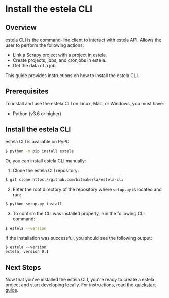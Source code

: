 # Install the estela CLI

## Overview
estela CLI is the command-line client to interact with estela API.
Allows the user to perform the following actions:

- Link a Scrapy project with a project in estela.
- Create projects, jobs, and cronjobs in estela.
- Get the data of a job.

This guide provides instructions on how to install the estela CLI.

## Prerequisites
To install and use the estela CLI on Linux, Mac, or Windows, you must have:
- Python (v3.6 or higher)

## Install the estela CLI

estela CLI is available on PyPI:

```bash
$ python -m pip install estela
```

Or, you can install estela CLI manually:

1. Clone the estela CLI repository:
```bash
$ git clone https://github.com/bitmakerla/estela-cli
```

2. Enter the root directory of the repository where `setup.py` is located and run:
```bash
$ python setup.py install
```

3. To confirm the CLI was installed properly, run the following CLI command:
```bash
$ estela --version
```
If the installation was successful, you should see the following output:
```
$ estela --version
estela, version 0.1
```

## Next Steps
Now that you've installed the estela CLI, you're ready to create a estela
project and start developing locally. For instructions, read the [quickstart guide](quickstart.md).